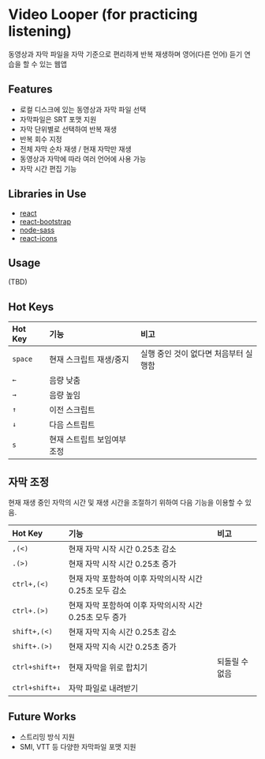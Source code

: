 # Video Looper (for practicing listening)
동영상과 자막 파일을 자막 기준으로 편리하게 반복 재생하며 영어(다른 언어) 듣기 연습을 할 수 있는 웹앱


## Features
- 로컬 디스크에 있는 동영상과 자막 파일 선택
- 자막파일은 SRT 포맷 지원
- 자막 단위별로 선택하여 반복 재생
- 반복 회수 지정
- 전체 자막 순차 재생 / 현재 자막만 재생
- 동영상과 자막에 따라 여러 언어에 사용 가능
- 자막 시간 편집 기능


## Libraries in Use
- [react](https://reactjs.org/)
- [react-bootstrap](https://react-bootstrap.github.io/)
- [node-sass](https://www.npmjs.com/package/node-sass)
- [react-icons](https://react-icons.github.io/react-icons/)


## Usage
(TBD)


## Hot Keys
Hot Key|기능|비고
:---|:---|:---
`space`|현재 스크립트 재생/중지|실행 중인 것이 없다면 처음부터 실행함
`←`|음량 낮춤|
`→`|음량 높임|
`↑`|이전 스크립트|
`↓`|다음 스트립트|
`s`|현재 스트립트 보임여부 조정|


## 자막 조정
현재 재생 중인 자막의 시간 및 재생 시간을 조절하기 위하여 다음 기능을 이용할 수 있음.

Hot Key|기능|비고
:---|:---|:---
`,(<)`|현재 자막 시작 시간 0.25초 감소|
`.(>)`|현재 자막 시작 시간 0.25초 증가|
`ctrl+,(<)`|현재 자막 포함하여 이후 자막의시작 시간 0.25초 모두 감소|
`ctrl+.(>)`|현재 자막 포함하여 이후 자막의시작 시간 0.25초 모두 증가|
`shift+,(<)`|현재 자막 지속 시간 0.25초 감소|
`shift+.(>)`|현재 자막 지속 시간 0.25초 증가|
`ctrl+shift+↑`|현재 자막을 위로 합치기|되돌릴 수 없음
`ctrl+shift+↓`|자막 파일로 내려받기|


## Future Works
- 스트리밍 방식 지원
- SMI, VTT 등 다양한 자막파일 포맷 지원
